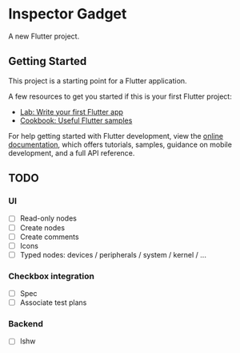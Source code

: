 # Inspector Gadget

A new Flutter project.

## Getting Started

This project is a starting point for a Flutter application.

A few resources to get you started if this is your first Flutter project:

- [Lab: Write your first Flutter app](https://docs.flutter.dev/get-started/codelab)
- [Cookbook: Useful Flutter samples](https://docs.flutter.dev/cookbook)

For help getting started with Flutter development, view the
[online documentation](https://docs.flutter.dev/), which offers tutorials,
samples, guidance on mobile development, and a full API reference.

## TODO

### UI

- [ ] Read-only nodes
- [ ] Create nodes
- [ ] Create comments
- [ ] Icons
- [ ] Typed nodes: devices / peripherals / system / kernel / ...

### Checkbox integration

- [ ] Spec
- [ ] Associate test plans

### Backend

- [ ] lshw
